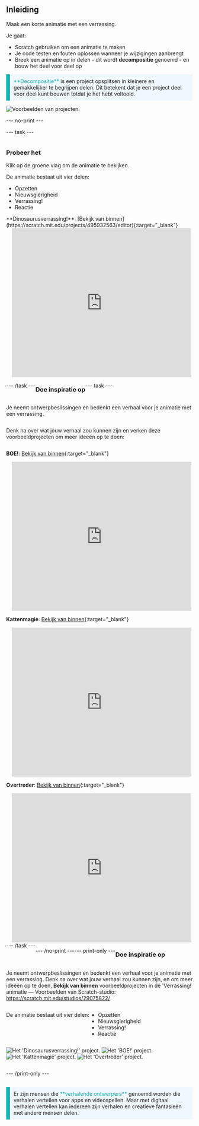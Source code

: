 ## Inleiding

Maak een korte animatie met een verrassing.

Je gaat:

+ Scratch gebruiken om een animatie te maken
+ Je code testen en fouten oplossen wanneer je wijzigingen aanbrengt
+ Breek een animatie op in delen - dit wordt **decompositie** genoemd - en bouw het deel voor deel op

<p style="border-left: solid; border-width:10px; border-color: #0faeb0; background-color: aliceblue; padding: 10px;">
  <span style="color: #0faeb0">**Decompositie**</span> is een project opsplitsen in kleinere en gemakkelijker te begrijpen delen. Dit betekent dat je een project deel voor deel kunt bouwen totdat je het hebt voltooid. 
</p>

![Voorbeelden van projecten.](images/surprise-example.png)

--- no-print ---

--- task ---

<div style="display: flex; flex-wrap: wrap">
<div style="flex-basis: 200px; flex-grow: 1">  

### Probeer het 

Klik op de groene vlag om de animatie te bekijken.

De animatie bestaat uit vier delen:
+ Opzetten
+ Nieuwsgierigheid
+ Verrassing!
+ Reactie

</div>
<div>
**Dinosaurusverrassing!**: [Bekijk van binnen](https://scratch.mit.edu/projects/495932563/editor){:target="_blank"}
<div class="scratch-preview" style="margin-left: 15px;">
  <iframe allowtransparency="true" width="485" height="402" src="https://scratch.mit.edu/projects/embed/495932563/?autostart=false" frameborder="0"></iframe>
</div>

</div>

--- /task ---

### Doe inspiratie op

--- task ---

Je neemt ontwerpbeslissingen en bedenkt een verhaal voor je animatie met een verrassing.

Denk na over wat jouw verhaal zou kunnen zijn en verken deze voorbeeldprojecten om meer ideeën op te doen:

**BOE!**: [Bekijk van binnen](https://scratch.mit.edu/projects/498655116/editor){:target="_blank"}
<div class="scratch-preview" style="margin-left: 15px;">
  <iframe allowtransparency="true" width="485" height="402" src="https://scratch.mit.edu/projects/embed/498655116/?autostart=false" frameborder="0"></iframe>
</div>

**Kattenmagie**: [Bekijk van binnen](https://scratch.mit.edu/projects/498615133/editor){:target="_blank"}
<div class="scratch-preview" style="margin-left: 15px;">
  <iframe allowtransparency="true" width="485" height="402" src="https://scratch.mit.edu/projects/embed/498615133/?autostart=false" frameborder="0"></iframe>
</div>

**Overtreder**: [Bekijk van binnen](https://scratch.mit.edu/projects/498616008/editor){:target="_blank"}
<div class="scratch-preview" style="margin-left: 15px;">
  <iframe allowtransparency="true" width="485" height="402" src="https://scratch.mit.edu/projects/embed/498616008/?autostart=false" frameborder="0"></iframe>
</div>
--- /task ---

--- /no-print ---

--- print-only ---

### Doe inspiratie op

Je neemt ontwerpbeslissingen en bedenkt een verhaal voor je animatie met een verrassing. Denk na over wat jouw verhaal zou kunnen zijn, en om meer ideeën op te doen, **Bekijk van binnen** voorbeeldprojecten in de 'Verrassing! animatie — Voorbeelden van Scratch-studio: https://scratch.mit.edu/studios/29075822/

De animatie bestaat uit vier delen:
+ Opzetten
+ Nieuwsgierigheid
+ Verrassing!
+ Reactie

![Het 'Dinosaurusverrassing!' project.](images/dinosaur-surprise.png) ![Het 'BOE!' project.](images/boo.png) ![Het 'Kattenmagie' project.](images/cat-magic.png) ![Het 'Overtreder' project.](images/tresspass.png)

--- /print-only ---

<p style="border-left: solid; border-width:10px; border-color: #0faeb0; background-color: aliceblue; padding: 10px;">
Er zijn mensen die <span style="color: #0faeb0">**verhalende ontwerpers**</span> genoemd worden die verhalen vertellen voor apps en videospellen. Maar met digitaal verhalen vertellen kan iedereen zijn verhalen en creatieve fantasieën met andere mensen delen.
</p>
 
